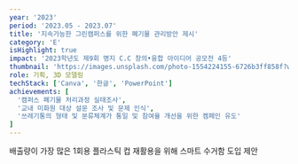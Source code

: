 ```yaml
---
year: '2023'
period: '2023.05 - 2023.07'
title: '지속가능한 그린캠퍼스를 위한 폐기물 관리방안 제시'
category: 'E'
isHighlight: true
impact: '2023학년도 제9회 명지 C.C 창의•융합 아이디어 공모전 4등'
thumbnail: 'https://images.unsplash.com/photo-1554224155-6726b3ff858f?w=400&h=300&fit=crop'
role: 기획, 3D 모델링
techStack: ['Canva', '한글', 'PowerPoint']
achievements: [
  '캠퍼스 폐기물 처리과정 실태조사',
  '교내 미화원 대상 설문 조사 및 문제 인식',
  '쓰레기통의 형태 및 분류체계가 통일 및 참여율 개선을 위한 켐페인 유도'
]
---
```

배출량이 가장 많은 1회용 플라스틱 컵 재활용을 위해 스마트 수거함 도입 제안